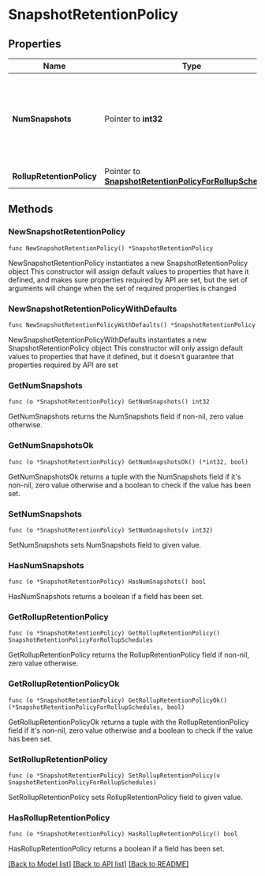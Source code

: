 # SnapshotRetentionPolicy

## Properties

Name | Type | Description | Notes
------------ | ------------- | ------------- | -------------
**NumSnapshots** | Pointer to **int32** | Number of snapshots need to be retained. This will be set in case of linear snapshot retention.  | [optional] 
**RollupRetentionPolicy** | Pointer to [**SnapshotRetentionPolicyForRollupSchedules**](SnapshotRetentionPolicyForRollupSchedules.md) |  | [optional] 

## Methods

### NewSnapshotRetentionPolicy

`func NewSnapshotRetentionPolicy() *SnapshotRetentionPolicy`

NewSnapshotRetentionPolicy instantiates a new SnapshotRetentionPolicy object
This constructor will assign default values to properties that have it defined,
and makes sure properties required by API are set, but the set of arguments
will change when the set of required properties is changed

### NewSnapshotRetentionPolicyWithDefaults

`func NewSnapshotRetentionPolicyWithDefaults() *SnapshotRetentionPolicy`

NewSnapshotRetentionPolicyWithDefaults instantiates a new SnapshotRetentionPolicy object
This constructor will only assign default values to properties that have it defined,
but it doesn't guarantee that properties required by API are set

### GetNumSnapshots

`func (o *SnapshotRetentionPolicy) GetNumSnapshots() int32`

GetNumSnapshots returns the NumSnapshots field if non-nil, zero value otherwise.

### GetNumSnapshotsOk

`func (o *SnapshotRetentionPolicy) GetNumSnapshotsOk() (*int32, bool)`

GetNumSnapshotsOk returns a tuple with the NumSnapshots field if it's non-nil, zero value otherwise
and a boolean to check if the value has been set.

### SetNumSnapshots

`func (o *SnapshotRetentionPolicy) SetNumSnapshots(v int32)`

SetNumSnapshots sets NumSnapshots field to given value.

### HasNumSnapshots

`func (o *SnapshotRetentionPolicy) HasNumSnapshots() bool`

HasNumSnapshots returns a boolean if a field has been set.

### GetRollupRetentionPolicy

`func (o *SnapshotRetentionPolicy) GetRollupRetentionPolicy() SnapshotRetentionPolicyForRollupSchedules`

GetRollupRetentionPolicy returns the RollupRetentionPolicy field if non-nil, zero value otherwise.

### GetRollupRetentionPolicyOk

`func (o *SnapshotRetentionPolicy) GetRollupRetentionPolicyOk() (*SnapshotRetentionPolicyForRollupSchedules, bool)`

GetRollupRetentionPolicyOk returns a tuple with the RollupRetentionPolicy field if it's non-nil, zero value otherwise
and a boolean to check if the value has been set.

### SetRollupRetentionPolicy

`func (o *SnapshotRetentionPolicy) SetRollupRetentionPolicy(v SnapshotRetentionPolicyForRollupSchedules)`

SetRollupRetentionPolicy sets RollupRetentionPolicy field to given value.

### HasRollupRetentionPolicy

`func (o *SnapshotRetentionPolicy) HasRollupRetentionPolicy() bool`

HasRollupRetentionPolicy returns a boolean if a field has been set.


[[Back to Model list]](../README.md#documentation-for-models) [[Back to API list]](../README.md#documentation-for-api-endpoints) [[Back to README]](../README.md)


